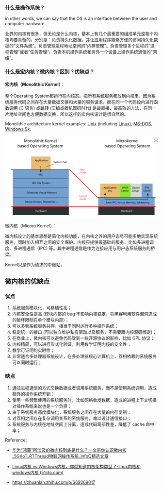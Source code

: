 ### 什么是操作系统？

in other words, we can say that the OS is an interface between the user and computer hardware.

业界的内核有很多，但无论是什么内核，基本上有几个最重要的组成单元是每个内核均要具备的，分别是：负责持久化数据，并让应用程序能够方便的访问持久化数据的“文件系统”。负责管理进程地址空间的“内存管理”。负责管理多个进程的“进程管理”或者“任务管理“。负责本机操作系统和另外一个设备上操作系统通信的“网络”。

### 什么是宏内核？微内核？区别？优缺点？

#### 宏内核（Monolithic Kernel）：

整个Operating System都运行在内核态。把所有系统服务都放到内核里，因为系统服务代码之间存在大量数据交换和大量的服务请求，而在同一个代码段内进行函数调用 (C 语言) 或跳转 (汇编或者机器码时代) 是最直接、最高效的方法，在同一片地址空间也方便数据交换，所以这样的宏内核设计是很自然的。

Monolithic architecture kernel examples: [Unix](https://en.wikipedia.org/wiki/Unix) (including [Linux](https://en.wikipedia.org/wiki/Linux_kernel)), [MS-DOS](https://en.wikipedia.org/wiki/MS-DOS), [Windows 9x](https://en.wikipedia.org/wiki/Windows_9x).

![image-20240713172823589](../assets/basicconcepts_zh/image-20240713172823589.png)

微内核（Micoro Kernel）：

微内核设计的基本思想是简化内核功能，在内核之外的用户态尽可能多地实现系统服务，同时加入相互之间的安全保护。内核只提供最基础的服务，比如多进程调度、多进程通信（IPC) 等。其中进程通信是作为连接应用与用户态系统服务的桥梁。

Kernel只是作为请求的中继站。



## 微内核的优缺点

### 优点

1. 系统服务模块化，可移植性高；
2. 内核安全性提高 (模块内部的 bug 不影响内核稳定，将黑客利用软件漏洞造成的破坏限制在单个模块内部)；
3. 可以多套系统服务共存，相当于同时运行多种操作系统；
4. 稳定统一的接口 (可以独立维护私有驱动以及服务，不需要跟内核源码绑定)；
5. 在商业上，微内核可以避免代码受到一些开源协议的影响，比如 GPL 协议；
6. 内核精简，可以进行形式化验证，利用数学证明内核的安全性；
7. 数学可证明的实时性；
8. 非常适合多处理器系统设计，在多处理器核心计算机上，互相依赖的系统服务可以同时运行；

### 缺点

1. 通过进程通信的方式交换数据或者调用系统服务，而不是使用系统调用，造成额外的操作系统开销；
2. 使用一些频繁使用的系统服务时，比如网络收发数据，造成的进程上下文切换对操作系统来说也是一个负担；
3. 由于系统服务高度模块化，系统服务之间存在大量的内存复制；
4. 对互相之间存在复杂调用关系的系统服务，难以设计通信接口；
5. 系统服务与内核在地址空间上分离，造成代码局部性差，降低了 cache 命中率；

Reference:

- [华为“鸿蒙”所涉及的微内核到底是什么？一文带你认识微内核_5G/IoT_RTThread物联网操作系统_InfoQ精选文章](https://www.infoq.cn/article/tkax5wwpfb_wosjxcaje)
- [Linux内核 vs Windows内核，你就知道内核架构类型了-linux内核和windows内核 (51cto.com)](https://www.51cto.com/article/647093.html)

- https://zhuanlan.zhihu.com/p/669269017

